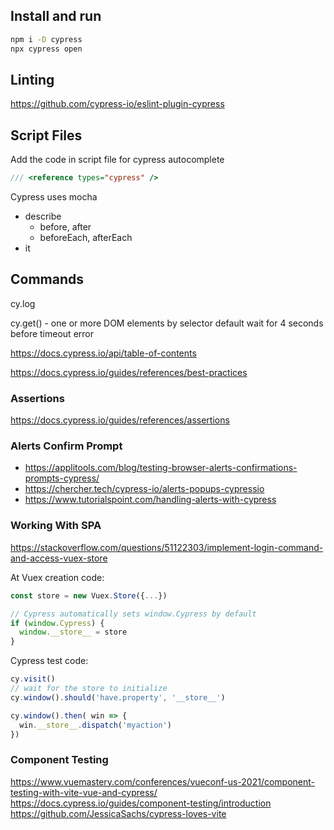 

## Install and run

```bash
npm i -D cypress
npx cypress open
```

## Linting

https://github.com/cypress-io/eslint-plugin-cypress


## Script Files

Add the code in script file for cypress autocomplete

```js
/// <reference types="cypress" />
```

Cypress uses mocha

- describe
  - before, after
  - beforeEach, afterEach
- it

## Commands

cy.log

cy.get() - one or more DOM elements by selector
default wait for 4 seconds before timeout error

https://docs.cypress.io/api/table-of-contents

https://docs.cypress.io/guides/references/best-practices

### Assertions

https://docs.cypress.io/guides/references/assertions

### Alerts Confirm Prompt

- https://applitools.com/blog/testing-browser-alerts-confirmations-prompts-cypress/
- https://chercher.tech/cypress-io/alerts-popups-cypressio
- https://www.tutorialspoint.com/handling-alerts-with-cypress

### Working With SPA

https://stackoverflow.com/questions/51122303/implement-login-command-and-access-vuex-store

At Vuex creation code:

```js
const store = new Vuex.Store({...})

// Cypress automatically sets window.Cypress by default
if (window.Cypress) {
  window.__store__ = store
}
```

Cypress test code:

```js
cy.visit()
// wait for the store to initialize
cy.window().should('have.property', '__store__')

cy.window().then( win => {
  win.__store__.dispatch('myaction')
})
```

### Component Testing
https://www.vuemastery.com/conferences/vueconf-us-2021/component-testing-with-vite-vue-and-cypress/
https://docs.cypress.io/guides/component-testing/introduction
https://github.com/JessicaSachs/cypress-loves-vite

